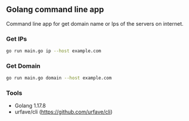 ## Golang command line app

Command line app for get domain name or Ips of the servers on internet.

### Get IPs 
```bash
go run main.go ip --host example.com
```

### Get Domain 
```bash
go run main.go domain --host example.com
```

### Tools 
- Golang 1.17.8
- urfave/cli (https://github.com/urfave/cli)